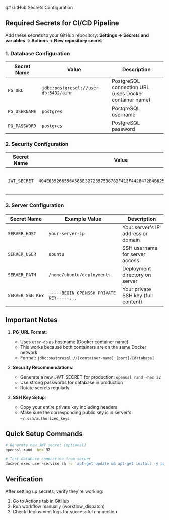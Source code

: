 q# GitHub Secrets Configuration

## Required Secrets for CI/CD Pipeline

Add these secrets to your GitHub repository:
**Settings → Secrets and variables → Actions → New repository secret**

### 1. Database Configuration

| Secret Name   | Value                                 | Description                                            |
| ------------- | ------------------------------------- | ------------------------------------------------------ |
| `PG_URL`      | `jdbc:postgresql://user-db:5432/aihr` | PostgreSQL connection URL (uses Docker container name) |
| `PG_USERNAME` | `postgres`                            | PostgreSQL username                                    |
| `PG_PASSWORD` | `postgres`                            | PostgreSQL password                                    |

### 2. Security Configuration

| Secret Name  | Value                                                              | Description                             |
| ------------ | ------------------------------------------------------------------ | --------------------------------------- |
| `JWT_SECRET` | `404E635266556A586E3272357538782F413F4428472B4B6250645367566B5970` | JWT secret key (change for production!) |

### 3. Server Configuration

| Secret Name      | Example Value                            | Description                         |
| ---------------- | ---------------------------------------- | ----------------------------------- |
| `SERVER_HOST`    | `your-server-ip`                         | Your server's IP address or domain  |
| `SERVER_USER`    | `ubuntu`                                 | SSH username for server access      |
| `SERVER_PATH`    | `/home/ubuntu/deployments`               | Deployment directory on server      |
| `SERVER_SSH_KEY` | `-----BEGIN OPENSSH PRIVATE KEY-----...` | Your private SSH key (full content) |

## Important Notes

1. **PG_URL Format**:

   - Uses `user-db` as hostname (Docker container name)
   - This works because both containers are on the same Docker network
   - Format: `jdbc:postgresql://[container-name]:[port]/[database]`

2. **Security Recommendations**:

   - Generate a new JWT_SECRET for production: `openssl rand -hex 32`
   - Use strong passwords for database in production
   - Rotate secrets regularly

3. **SSH Key Setup**:
   - Copy your entire private key including headers
   - Make sure the corresponding public key is in server's `~/.ssh/authorized_keys`

## Quick Setup Commands

```bash
# Generate new JWT secret (optional)
openssl rand -hex 32

# Test database connection from server
docker exec user-service sh -c 'apt-get update && apt-get install -y postgresql-client && pg_isready -h user-db -p 5432'
```

## Verification

After setting up secrets, verify they're working:

1. Go to Actions tab in GitHub
2. Run workflow manually (workflow_dispatch)
3. Check deployment logs for successful connection
